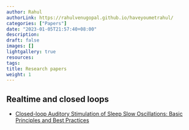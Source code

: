 ```yaml
---
author: Rahul
authorLink: https://rahulvenugopal.github.io/haveyoumetrahul/
categories: ["Papers"]
date: "2023-01-05T21:57:40+08:00"
description: 
draft: false
images: []
lightgallery: true
resources:
tags:
title: Research papers
weight: 1
---
```

## Realtime and closed loops

- [Closed-loop Auditory Stimulation of Sleep Slow Oscillations: Basic Principles and Best Practices](https://www.sciencedirect.com/science/article/abs/pii/S0149763423003482)